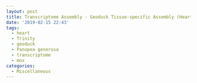 ```yaml
---
layout: post
title: Transcriptome Assembly - Geoduck Tissue-specific Assembly (Heart)
date: '2019-02-15 22:43'
tags:
  - heart
  - Trinity
  - geoduck
  - Panopea generosa
  - transcriptome
  - mox
categories:
  - Miscellaneous
---
```

